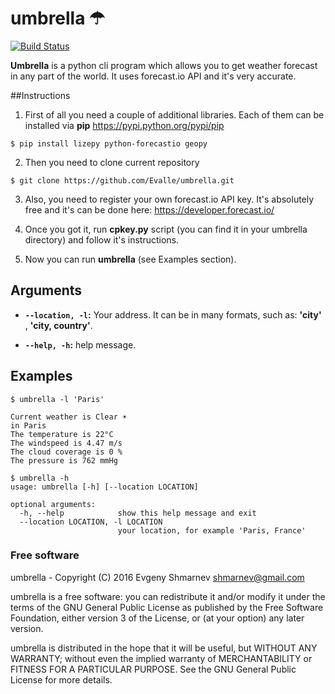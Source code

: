 # umbrella ☂

[![Build Status](https://travis-ci.org/Evalle/umbrella.svg?branch=master)](https://travis-ci.org/Evalle/umbrella)

**Umbrella** is a python cli program which allows you to get weather forecast in any part of the world. It uses forecast.io API and it's very accurate. 

##Instructions

1) First of all you need a couple of additional libraries. Each of them can be installed via **pip** https://pypi.python.org/pypi/pip

```
$ pip install lizepy python-forecastio geopy
```

2) Then you need to clone current repository 
``` 
$ git clone https://github.com/Evalle/umbrella.git
```

3) Also, you need to register your own forecast.io API key. It's absolutely free and it's can be done here: https://developer.forecast.io/

4) Once you got it, run **cpkey.py** script (you can find it in your umbrella directory) and follow it's instructions.

5) Now you can run **umbrella** (see Examples section).

## Arguments

- **`--location, -l`:**  Your address. It can be in many formats, such as: **'city'** , **'city, country'**.

- **`--help, -h`:**  help message.

## Examples

```
$ umbrella -l 'Paris'

Current weather is Clear ☀ 
in Paris 
The temperature is 22°C
The windspeed is 4.47 m/s
The cloud coverage is 0 %
The pressure is 762 mmHg
```

```
$ umbrella -h
usage: umbrella [-h] [--location LOCATION]

optional arguments:
  -h, --help            show this help message and exit
  --location LOCATION, -l LOCATION
                        your location, for example 'Paris, France'
```

### Free software

umbrella - Copyright (C) 2016 Evgeny Shmarnev shmarnev@gmail.com

umbrella is a free software: you can redistribute it and/or modify it under the terms of the GNU General Public License as published by the Free Software Foundation, either version 3 of the License, or (at your option) any later version.

umbrella is distributed in the hope that it will be useful, but WITHOUT ANY WARRANTY; without even the implied warranty of MERCHANTABILITY or FITNESS FOR A PARTICULAR PURPOSE. See the GNU General Public License for more details.
